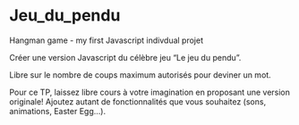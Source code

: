 # Jeu_du_pendu
Hangman game - my first Javascript indivdual projet

Créer une version Javascript du célèbre jeu “Le jeu du pendu”.

Libre sur le nombre de coups maximum autorisés pour deviner un mot.

Pour ce TP, laissez libre cours à votre imagination en proposant une version originale! Ajoutez autant de fonctionnalités que vous souhaitez (sons, animations, Easter Egg…).
